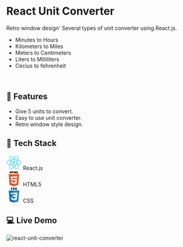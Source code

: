 # React Unit Converter
Retro window design' Several types of unit converter using React.js. 
- Minutes to Hours
- Kilometers to Miles
- Meters to Centimeters
- Liters to Milliliters
- Cecius to fehrenheit
<br>

## 🌱 Features 
- Give 5 units to convert. 
- Easy to use unit converter.
- Retro window style design.


## 📌 Tech Stack
<img src="https://raw.githubusercontent.com/devicons/devicon/master/icons/react/react-original.svg" alt="react" width="40" height="40"/> React.js <br>
<img src="https://raw.githubusercontent.com/devicons/devicon/master/icons/html5/html5-original-wordmark.svg" alt="html5" width="40" height="40"/> HTML5 <br>
  <img src="https://raw.githubusercontent.com/devicons/devicon/master/icons/css3/css3-original-wordmark.svg" alt="css3" width="40" height="40"/></a> CSS

## :computer: Live Demo
![react-unit-converter](https://user-images.githubusercontent.com/97131199/168738591-e4bb62f0-aa61-462d-b210-fe430b68494f.gif)


